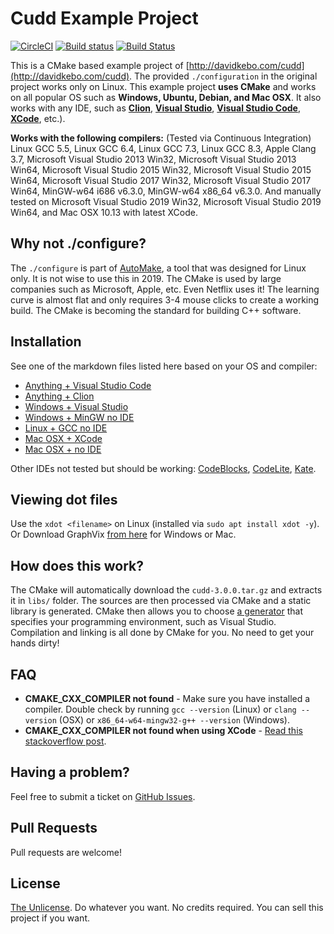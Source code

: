 # Cudd Example Project

[![CircleCI](https://circleci.com/gh/matusnovak/cudd-example-project.svg?style=svg)](https://circleci.com/gh/matusnovak/cudd-example-project) [![Build status](https://ci.appveyor.com/api/projects/status/6h7tx2wl2eqv71is?svg=true)](https://ci.appveyor.com/project/matusnovak/cudd-example-project) [![Build Status](https://travis-ci.org/matusnovak/cudd-example-project.svg?branch=master)](https://travis-ci.org/matusnovak/cudd-example-project)

This is a CMake based example project of [http://davidkebo.com/cudd](http://davidkebo.com/cudd). The provided `./configuration` in the original project works only on Linux. This example project **uses CMake** and works on all popular OS such as **Windows, Ubuntu, Debian, and Mac OSX**. It also works with any IDE, such as [**Clion**](https://www.jetbrains.com/clion/), [**Visual Studio**](https://visualstudio.microsoft.com/), [**Visual Studio Code**](https://code.visualstudio.com/), [**XCode**](https://developer.apple.com/xcode/), etc.).

**Works with the following compilers:** (Tested via Continuous Integration) Linux GCC 5.5, Linux GCC 6.4, Linux GCC 7.3, Linux GCC 8.3, Apple Clang 3.7, Microsoft Visual Studio 2013 Win32, Microsoft Visual Studio 2013 Win64, Microsoft Visual Studio 2015 Win32, Microsoft Visual Studio 2015 Win64, Microsoft Visual Studio 2017 Win32, Microsoft Visual Studio 2017 Win64, MinGW-w64 i686 v6.3.0, MinGW-w64 x86\_64 v6.3.0. And manually tested on Microsoft Visual Studio 2019 Win32, Microsoft Visual Studio 2019 Win64, and Mac OSX 10.13 with latest XCode.

## Why not ./configure?

The `./configure` is part of [AutoMake](https://www.gnu.org/software/automake/), a tool that was designed for Linux only. It is not wise to use this in 2019. The CMake is used by large companies such as Microsoft, Apple, etc. Even Netflix uses it! The learning curve is almost flat and only requires 3-4 mouse clicks to create a working build. The CMake is becoming the standard for building C++ software.

## Installation

See one of the markdown files listed here based on your OS and compiler:

* [Anything + Visual Studio Code](INSTALL_VSCODE.md)
* [Anything + Clion](INSTALL_CLION.md)
* [Windows + Visual Studio](INSTALL_MSVC.md)
* [Windows + MinGW no IDE](INSTALL_MINGW.md)
* [Linux + GCC no IDE](INSTALL_GCC.md)
* [Mac OSX + XCode](INSTALL_XCODE.md)
* [Mac OSX + no IDE](INSTALL_OSX.md)

Other IDEs not tested but should be working: [CodeBlocks](http://www.codeblocks.org/), [CodeLite](https://codelite.org/), [Kate](https://kate-editor.org/).

## Viewing dot files

Use the `xdot <filename>` on Linux (installed via `sudo apt install xdot -y`). Or Download GraphVix [from here](https://www.graphviz.org/download/) for Windows or Mac.

## How does this work?

The CMake will automatically download the `cudd-3.0.0.tar.gz` and extracts it in `libs/` folder. The sources are then processed via CMake and a static library is generated. CMake then allows you to choose [a generator](https://www.systutorials.com/docs/linux/man/7-cmake3-generators/) that specifies your programming environment, such as Visual Studio. Compilation and linking is all done by CMake for you. No need to get your hands dirty!

## FAQ

* **CMAKE_CXX_COMPILER not found** - Make sure you have installed a compiler. Double check by running `gcc --version` (Linux) or `clang --version` (OSX) or `x86_64-w64-mingw32-g++ --version` (Windows).
* **CMAKE_CXX_COMPILER not found when using XCode** - [Read this stackoverflow post](https://stackoverflow.com/questions/41380900/cmake-error-no-cmake-c-compiler-could-be-found-using-xcode-and-glfw).

## Having a problem?

Feel free to submit a ticket on [GitHub Issues](https://github.com/matusnovak/cudd-example-project/issues).

## Pull Requests

Pull requests are welcome!

## License

[The Unlicense](https://unlicense.org/). Do whatever you want. No credits required. You can sell this project if you want.

